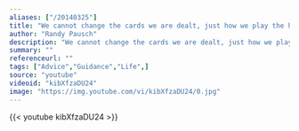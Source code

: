 ```yaml
---
aliases: ["/20140325"]
title: "We cannot change the cards we are dealt, just how we play the hand."
author: "Randy Pausch"
description: "We cannot change the cards we are dealt, just how we play the hand. - Randy Pausch quotes from GetInspired365.com"
summary: ""
referenceurl: ""
tags: ["Advice","Guidance","Life",]
source: "youtube"
videoid: "kibXfzaDU24"
image: "https://img.youtube.com/vi/kibXfzaDU24/0.jpg"
---
```


{{< youtube kibXfzaDU24 >}}
